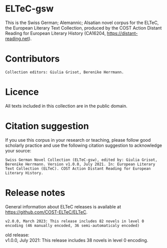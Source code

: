 # ELTeC-gsw

This is the Swiss German; Alemannic; Alsatian novel corpus for the ELTeC, the European Literary Text Collection, produced by the COST Action Distant Reading for European Literary History (CA16204, https://distant-reading.net).

# Contributors

    Collection editors: Giulia Grisot, Berenike Herrmann.

# Licence

All texts included in this collection are in the public domain.

# Citation suggestion

If you use this corpus in your research or teaching, please follow good scholarly practice and use the following citation suggestion to acknowledge your source:

    Swiss German Novel Collection (ELTeC-gsw), edited by: Giulia Grisot, Berenike Herrmann. Version v1.0.0, July 2021. In: European Literary Text Collection (ELTeC). COST Action Distant Reading for European Literary History.

# Release notes

General information about ELTeC releases is available at https://github.com/COST-ELTeC/ELTeC.

    v2.0.0, March 2023: This release includes 82 novels in level 0 encoding (46 manually encoded, 36 semi-automaticaly encoded)
    
old release:    
    v1.0.0, July 2021: This release includes 38 novels in level 0 encoding.

